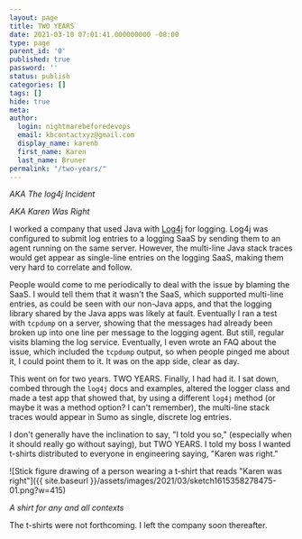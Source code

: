 ```yaml
---
layout: page
title: TWO YEARS
date: 2021-03-10 07:01:41.000000000 -08:00
type: page
parent_id: '0'
published: true
password: ''
status: publish
categories: []
tags: []
hide: true
meta:
author:
  login: nightmarebeforedevops
  email: kbcontactxyz@gmail.com
  display_name: karenb
  first_name: Karen
  last_name: Bruner
permalink: "/two-years/"
---
```


_AKA The log4j Incident_


_AKA Karen Was Right_


I worked a company that used Java with [Log4j](https://logging.apache.org/log4j/) for logging. Log4j was configured to submit log entries to a logging SaaS by sending them to an agent running on the same server. However, the multi-line Java stack traces would get appear as single-line entries on the logging SaaS, making them very hard to correlate and follow.


People would come to me periodically to deal with the issue by blaming the SaaS. I would tell them that it wasn't the SaaS, which supported multi-line entries, as could be seen with our non-Java apps, and that the logging library shared by the Java apps was likely at fault. Eventually I ran a test with `tcpdump` on a server, showing that the messages had already been broken up into one line per message to the logging agent. But still, regular visits blaming the log service. Eventually, I even wrote an FAQ about the issue, which included the `tcpdump` output, so when people pinged me about it, I could point them to it. It was on the app side, clear as day.


This went on for two years. TWO YEARS. Finally, I had had it. I sat down, combed through the `log4j` docs and examples, altered the logger class and made a test app that showed that, by using a different `log4j` method (or maybe it was a method option? I can't remember), the multi-line stack traces would appear in Sumo as single, discrete log entries.


I don't generally have the inclination to say, "I told you so," (especially when it should really go without saying), but TWO YEARS. I told my boss I wanted t-shirts distributed to everyone in engineering saying, "Karen was right."


![Stick figure drawing of a person wearing a t-shirt that reads "Karen was right"]({{ site.baseurl }}/assets/images/2021/03/sketch1615358278475-01.png?w=415)  

_A shirt for any and all contexts_


The t-shirts were not forthcoming. I left the company soon thereafter.


